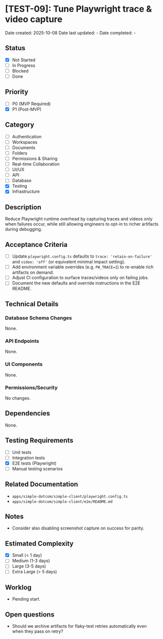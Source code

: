 # [TEST-09]: Tune Playwright trace & video capture

Date created: 2025-10-08
Date last updated: -
Date completed: -

## Status

- [x] Not Started
- [ ] In Progress
- [ ] Blocked
- [ ] Done

## Priority

- [ ] P0 (MVP Required)
- [x] P1 (Post-MVP)

## Category

- [ ] Authentication
- [ ] Workspaces
- [ ] Documents
- [ ] Folders
- [ ] Permissions & Sharing
- [ ] Real-time Collaboration
- [ ] UI/UX
- [ ] API
- [ ] Database
- [x] Testing
- [x] Infrastructure

## Description

Reduce Playwright runtime overhead by capturing traces and videos only when failures occur, while still allowing engineers to opt-in to richer artifacts during debugging.

## Acceptance Criteria

- [ ] Update `playwright.config.ts` defaults to `trace: 'retain-on-failure'` and `video: 'off'` (or equivalent minimal impact setting).
- [ ] Add environment variable overrides (e.g. `PW_TRACE=1`) to re-enable rich artifacts on demand.
- [ ] Adjust CI configuration to surface traces/videos only on failing jobs.
- [ ] Document the new defaults and override instructions in the E2E README.

## Technical Details

### Database Schema Changes

None.

### API Endpoints

None.

### UI Components

None.

### Permissions/Security

No changes.

## Dependencies

None.

## Testing Requirements

- [ ] Unit tests
- [ ] Integration tests
- [x] E2E tests (Playwright)
- [ ] Manual testing scenarios

## Related Documentation

- `apps/simple-dotcom/simple-client/playwright.config.ts`
- `apps/simple-dotcom/simple-client/e2e/README.md`

## Notes

- Consider also disabling screenshot capture on success for parity.

## Estimated Complexity

- [x] Small (< 1 day)
- [ ] Medium (1-3 days)
- [ ] Large (3-5 days)
- [ ] Extra Large (> 5 days)

## Worklog

- Pending start.

## Open questions

- Should we archive artifacts for flaky-test retries automatically even when they pass on retry?
